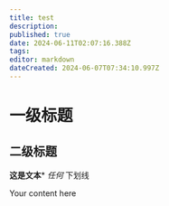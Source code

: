 ```yaml
---
title: test
description: 
published: true
date: 2024-06-11T02:07:16.388Z
tags: 
editor: markdown
dateCreated: 2024-06-07T07:34:10.997Z
---
```


# 一级标题
## 二级标题
**这是文本***
*任何*
下划线

Your content here